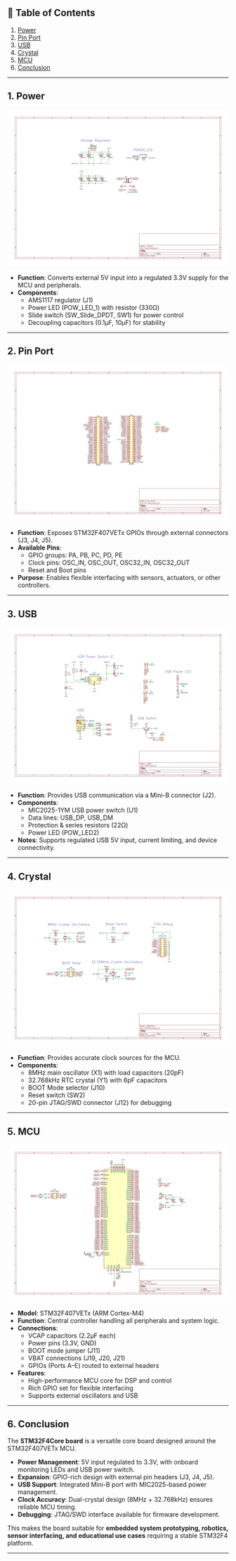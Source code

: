 ## 📑 Table of Contents
1. [Power](#1-power-전원부)  
2. [Pin Port](#2-pin-port-핀-포트)  
3. [USB](#3-usb)  
4. [Crystal](#4-crystal-크리스탈-오실레이터)  
5. [MCU](#5-mcu-마이크로컨트롤러-유닛)  
6. [Conclusion](#6-결론)  

---

## 1. Power
![Power Schematic](docs/images/Power.jpg)

- **Function**: Converts external 5V input into a regulated 3.3V supply for the MCU and peripherals.  
- **Components**:  
  - AMS1117 regulator (J1)  
  - Power LED (POW_LED_1) with resistor (330Ω)  
  - Slide switch (SW_Slide_DPDT, SW1) for power control  
  - Decoupling capacitors (0.1µF, 10µF) for stability  

---

## 2. Pin Port
![Pin Port Schematic](docs/images/Pin-Port.jpg)

- **Function**: Exposes STM32F407VETx GPIOs through external connectors (J3, J4, J5).  
- **Available Pins**:  
  - GPIO groups: PA, PB, PC, PD, PE  
  - Clock pins: OSC_IN, OSC_OUT, OSC32_IN, OSC32_OUT  
  - Reset and Boot pins  
- **Purpose**: Enables flexible interfacing with sensors, actuators, or other controllers.  

---

## 3. USB
![USB Schematic](docs/images/USB.jpg)

- **Function**: Provides USB communication via a Mini-B connector (J2).  
- **Components**:  
  - MIC2025-1YM USB power switch (U1)  
  - Data lines: USB_DP, USB_DM  
  - Protection & series resistors (22Ω)  
  - Power LED (POW_LED2)  
- **Notes**: Supports regulated USB 5V input, current limiting, and device connectivity.  

---

## 4. Crystal
![Crystal Schematic](docs/images/Crystal.jpg)

- **Function**: Provides accurate clock sources for the MCU.  
- **Components**:  
  - 8MHz main oscillator (X1) with load capacitors (20pF)  
  - 32.768kHz RTC crystal (Y1) with 6pF capacitors  
  - BOOT Mode selector (J10)  
  - Reset switch (SW2)  
  - 20-pin JTAG/SWD connector (J12) for debugging  

---

## 5. MCU
![MCU Schematic](docs/images/MCU.jpg)
- **Model**: STM32F407VETx (ARM Cortex-M4)  
- **Function**: Central controller handling all peripherals and system logic.  
- **Connections**:  
  - VCAP capacitors (2.2µF each)  
  - Power pins (3.3V, GND)  
  - BOOT mode jumper (J11)  
  - VBAT connections (J19, J20, J21)  
  - GPIOs (Ports A–E) routed to external headers  
- **Features**:  
  - High-performance MCU core for DSP and control  
  - Rich GPIO set for flexible interfacing  
  - Supports external oscillators and USB  

---

## 6. Conclusion

The **STM32F4Core board** is a versatile core board designed around the STM32F407VETx MCU.  

- **Power Management**: 5V input regulated to 3.3V, with onboard monitoring LEDs and USB power switch.  
- **Expansion**: GPIO-rich design with external pin headers (J3, J4, J5).  
- **USB Support**: Integrated Mini-B port with MIC2025-based power management.  
- **Clock Accuracy**: Dual-crystal design (8MHz + 32.768kHz) ensures reliable MCU timing.  
- **Debugging**: JTAG/SWD interface available for firmware development.  

This makes the board suitable for **embedded system prototyping, robotics, sensor interfacing, and educational use cases** requiring a stable STM32F4 platform.  

---
